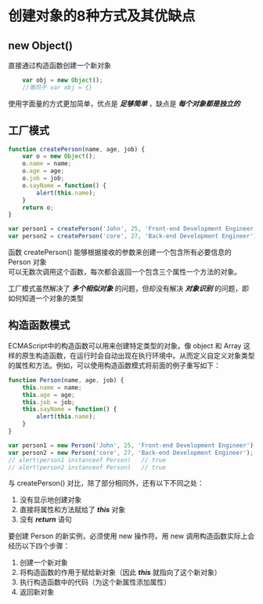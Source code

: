 # 创建对象的8种方式及其优缺点

new Object()
---
直接通过构造函数创建一个新对象

```javascript
    var obj = new Object();
    //等同于 var obj = {}
```
使用字面量的方式更加简单，优点是 ___足够简单___ ，缺点是 ___每个对象都是独立的___


工厂模式
---

```javascript
function createPerson(name, age, job) {
    var o = new Object();
    o.name = name;
    o.age = age;
    o.job = job;
    o.sayName = function() {
        alert(this.name);
    }
    return o;
}

var person1 = createPerson('John', 25, 'Front-end Development Engineer');
var person2 = createPerson('core', 27, 'Back-end Development Engineer');
```

函数 createPerson() 能够根据接收的参数来创建一个包含所有必要信息的 Person 对象  
可以无数次调用这个函数，每次都会返回一个包含三个属性一个方法的对象。

工厂模式虽然解决了 ___多个相似对象___ 的问题，但却没有解决 ___对象识别___ 的问题，即如何知道一个对象的类型


构造函数模式
---
ECMAScript中的构造函数可以用来创建特定类型的对象。像 object 和 Array 这样的原生构造函数，在运行时会自动出现在执行环境中。从而定义自定义对象类型的属性和方法。例如，可以使用构造函数模式将前面的例子重写如下：

```javascript
function Person(name, age, job) {
    this.name = name;
    this.age = age;
    this.job = job;
    this.sayName = function() {
        alert(this.name);
    }
}

var person1 = new Person('John', 25, 'Front-end Development Engineer');
var person2 = new Person('core', 27, 'Back-end Development Engineer');
// alert(person1 instanceof Person)   // true
// alert(person2 instanceof Person)   // true
```
与 createPerson() 对比，除了部分相同外，还有以下不同之处：
1. 没有显示地创建对象
2. 直接将属性和方法赋给了 ___this___ 对象
3. 没有 ___return___ 语句

要创建 Person 的新实例，必须使用 new 操作符。用 new 调用构造函数实际上会经历以下四个步骤：
1. 创建一个新对象
2. 将构造函数的作用于赋给新对象（因此 ___this___ 就指向了这个新对象）
3. 执行构造函数中的代码（为这个新属性添加属性）
4. 返回新对象






